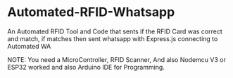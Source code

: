 # Automated-RFID-Whatsapp
An Automated RFID Tool and Code that sents if the RFID Card was correct and match, if matches then sent whatsapp with Express.js connecting to Automated WA

NOTE: You need a MicroController, RFID Scanner, And also Nodemcu V3 or ESP32 worked and also Arduino IDE for Programming.
